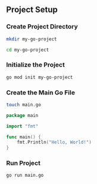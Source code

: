## Project Setup

### Create Project Directory

```bash
mkdir my-go-project

cd my-go-project
```

### Initialize the Project

```bash
go mod init my-go-project
```

### Create the Main Go File

```bash
touch main.go
```

```go
package main

import "fmt"

func main() {
    fmt.Println("Hello, World!")
}
```

### Run Project

```bash
go run main.go
```
